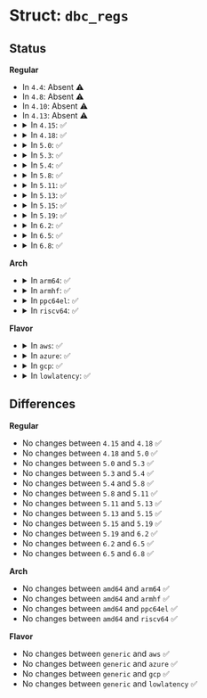 # Struct: <code>dbc_regs</code>

## Status
<b>Regular</b>
<ul>
<li>
In <code>4.4</code>: Absent ⚠️
</li>
<li>
In <code>4.8</code>: Absent ⚠️
</li>
<li>
In <code>4.10</code>: Absent ⚠️
</li>
<li>
In <code>4.13</code>: Absent ⚠️
</li>
<li>
<details>
<summary>In <code>4.15</code>: ✅</summary>

```c
struct dbc_regs {
    __le32 capability;
    __le32 doorbell;
    __le32 ersts;
    __le32 __reserved_0;
    __le64 erstba;
    __le64 erdp;
    __le32 control;
    __le32 status;
    __le32 portsc;
    __le32 __reserved_1;
    __le64 dccp;
    __le32 devinfo1;
    __le32 devinfo2;
};
```
</details>
</li>
<li>
<details>
<summary>In <code>4.18</code>: ✅</summary>

```c
struct dbc_regs {
    __le32 capability;
    __le32 doorbell;
    __le32 ersts;
    __le32 __reserved_0;
    __le64 erstba;
    __le64 erdp;
    __le32 control;
    __le32 status;
    __le32 portsc;
    __le32 __reserved_1;
    __le64 dccp;
    __le32 devinfo1;
    __le32 devinfo2;
};
```
</details>
</li>
<li>
<details>
<summary>In <code>5.0</code>: ✅</summary>

```c
struct dbc_regs {
    __le32 capability;
    __le32 doorbell;
    __le32 ersts;
    __le32 __reserved_0;
    __le64 erstba;
    __le64 erdp;
    __le32 control;
    __le32 status;
    __le32 portsc;
    __le32 __reserved_1;
    __le64 dccp;
    __le32 devinfo1;
    __le32 devinfo2;
};
```
</details>
</li>
<li>
<details>
<summary>In <code>5.3</code>: ✅</summary>

```c
struct dbc_regs {
    __le32 capability;
    __le32 doorbell;
    __le32 ersts;
    __le32 __reserved_0;
    __le64 erstba;
    __le64 erdp;
    __le32 control;
    __le32 status;
    __le32 portsc;
    __le32 __reserved_1;
    __le64 dccp;
    __le32 devinfo1;
    __le32 devinfo2;
};
```
</details>
</li>
<li>
<details>
<summary>In <code>5.4</code>: ✅</summary>

```c
struct dbc_regs {
    __le32 capability;
    __le32 doorbell;
    __le32 ersts;
    __le32 __reserved_0;
    __le64 erstba;
    __le64 erdp;
    __le32 control;
    __le32 status;
    __le32 portsc;
    __le32 __reserved_1;
    __le64 dccp;
    __le32 devinfo1;
    __le32 devinfo2;
};
```
</details>
</li>
<li>
<details>
<summary>In <code>5.8</code>: ✅</summary>

```c
struct dbc_regs {
    __le32 capability;
    __le32 doorbell;
    __le32 ersts;
    __le32 __reserved_0;
    __le64 erstba;
    __le64 erdp;
    __le32 control;
    __le32 status;
    __le32 portsc;
    __le32 __reserved_1;
    __le64 dccp;
    __le32 devinfo1;
    __le32 devinfo2;
};
```
</details>
</li>
<li>
<details>
<summary>In <code>5.11</code>: ✅</summary>

```c
struct dbc_regs {
    __le32 capability;
    __le32 doorbell;
    __le32 ersts;
    __le32 __reserved_0;
    __le64 erstba;
    __le64 erdp;
    __le32 control;
    __le32 status;
    __le32 portsc;
    __le32 __reserved_1;
    __le64 dccp;
    __le32 devinfo1;
    __le32 devinfo2;
};
```
</details>
</li>
<li>
<details>
<summary>In <code>5.13</code>: ✅</summary>

```c
struct dbc_regs {
    __le32 capability;
    __le32 doorbell;
    __le32 ersts;
    __le32 __reserved_0;
    __le64 erstba;
    __le64 erdp;
    __le32 control;
    __le32 status;
    __le32 portsc;
    __le32 __reserved_1;
    __le64 dccp;
    __le32 devinfo1;
    __le32 devinfo2;
};
```
</details>
</li>
<li>
<details>
<summary>In <code>5.15</code>: ✅</summary>

```c
struct dbc_regs {
    __le32 capability;
    __le32 doorbell;
    __le32 ersts;
    __le32 __reserved_0;
    __le64 erstba;
    __le64 erdp;
    __le32 control;
    __le32 status;
    __le32 portsc;
    __le32 __reserved_1;
    __le64 dccp;
    __le32 devinfo1;
    __le32 devinfo2;
};
```
</details>
</li>
<li>
<details>
<summary>In <code>5.19</code>: ✅</summary>

```c
struct dbc_regs {
    __le32 capability;
    __le32 doorbell;
    __le32 ersts;
    __le32 __reserved_0;
    __le64 erstba;
    __le64 erdp;
    __le32 control;
    __le32 status;
    __le32 portsc;
    __le32 __reserved_1;
    __le64 dccp;
    __le32 devinfo1;
    __le32 devinfo2;
};
```
</details>
</li>
<li>
<details>
<summary>In <code>6.2</code>: ✅</summary>

```c
struct dbc_regs {
    __le32 capability;
    __le32 doorbell;
    __le32 ersts;
    __le32 __reserved_0;
    __le64 erstba;
    __le64 erdp;
    __le32 control;
    __le32 status;
    __le32 portsc;
    __le32 __reserved_1;
    __le64 dccp;
    __le32 devinfo1;
    __le32 devinfo2;
};
```
</details>
</li>
<li>
<details>
<summary>In <code>6.5</code>: ✅</summary>

```c
struct dbc_regs {
    __le32 capability;
    __le32 doorbell;
    __le32 ersts;
    __le32 __reserved_0;
    __le64 erstba;
    __le64 erdp;
    __le32 control;
    __le32 status;
    __le32 portsc;
    __le32 __reserved_1;
    __le64 dccp;
    __le32 devinfo1;
    __le32 devinfo2;
};
```
</details>
</li>
<li>
<details>
<summary>In <code>6.8</code>: ✅</summary>

```c
struct dbc_regs {
    __le32 capability;
    __le32 doorbell;
    __le32 ersts;
    __le32 __reserved_0;
    __le64 erstba;
    __le64 erdp;
    __le32 control;
    __le32 status;
    __le32 portsc;
    __le32 __reserved_1;
    __le64 dccp;
    __le32 devinfo1;
    __le32 devinfo2;
};
```
</details>
</li>
</ul>
<b>Arch</b>
<ul>
<li>
<details>
<summary>In <code>arm64</code>: ✅</summary>

```c
struct dbc_regs {
    __le32 capability;
    __le32 doorbell;
    __le32 ersts;
    __le32 __reserved_0;
    __le64 erstba;
    __le64 erdp;
    __le32 control;
    __le32 status;
    __le32 portsc;
    __le32 __reserved_1;
    __le64 dccp;
    __le32 devinfo1;
    __le32 devinfo2;
};
```
</details>
</li>
<li>
<details>
<summary>In <code>armhf</code>: ✅</summary>

```c
struct dbc_regs {
    __le32 capability;
    __le32 doorbell;
    __le32 ersts;
    __le32 __reserved_0;
    __le64 erstba;
    __le64 erdp;
    __le32 control;
    __le32 status;
    __le32 portsc;
    __le32 __reserved_1;
    __le64 dccp;
    __le32 devinfo1;
    __le32 devinfo2;
};
```
</details>
</li>
<li>
<details>
<summary>In <code>ppc64el</code>: ✅</summary>

```c
struct dbc_regs {
    __le32 capability;
    __le32 doorbell;
    __le32 ersts;
    __le32 __reserved_0;
    __le64 erstba;
    __le64 erdp;
    __le32 control;
    __le32 status;
    __le32 portsc;
    __le32 __reserved_1;
    __le64 dccp;
    __le32 devinfo1;
    __le32 devinfo2;
};
```
</details>
</li>
<li>
<details>
<summary>In <code>riscv64</code>: ✅</summary>

```c
struct dbc_regs {
    __le32 capability;
    __le32 doorbell;
    __le32 ersts;
    __le32 __reserved_0;
    __le64 erstba;
    __le64 erdp;
    __le32 control;
    __le32 status;
    __le32 portsc;
    __le32 __reserved_1;
    __le64 dccp;
    __le32 devinfo1;
    __le32 devinfo2;
};
```
</details>
</li>
</ul>
<b>Flavor</b>
<ul>
<li>
<details>
<summary>In <code>aws</code>: ✅</summary>

```c
struct dbc_regs {
    __le32 capability;
    __le32 doorbell;
    __le32 ersts;
    __le32 __reserved_0;
    __le64 erstba;
    __le64 erdp;
    __le32 control;
    __le32 status;
    __le32 portsc;
    __le32 __reserved_1;
    __le64 dccp;
    __le32 devinfo1;
    __le32 devinfo2;
};
```
</details>
</li>
<li>
<details>
<summary>In <code>azure</code>: ✅</summary>

```c
struct dbc_regs {
    __le32 capability;
    __le32 doorbell;
    __le32 ersts;
    __le32 __reserved_0;
    __le64 erstba;
    __le64 erdp;
    __le32 control;
    __le32 status;
    __le32 portsc;
    __le32 __reserved_1;
    __le64 dccp;
    __le32 devinfo1;
    __le32 devinfo2;
};
```
</details>
</li>
<li>
<details>
<summary>In <code>gcp</code>: ✅</summary>

```c
struct dbc_regs {
    __le32 capability;
    __le32 doorbell;
    __le32 ersts;
    __le32 __reserved_0;
    __le64 erstba;
    __le64 erdp;
    __le32 control;
    __le32 status;
    __le32 portsc;
    __le32 __reserved_1;
    __le64 dccp;
    __le32 devinfo1;
    __le32 devinfo2;
};
```
</details>
</li>
<li>
<details>
<summary>In <code>lowlatency</code>: ✅</summary>

```c
struct dbc_regs {
    __le32 capability;
    __le32 doorbell;
    __le32 ersts;
    __le32 __reserved_0;
    __le64 erstba;
    __le64 erdp;
    __le32 control;
    __le32 status;
    __le32 portsc;
    __le32 __reserved_1;
    __le64 dccp;
    __le32 devinfo1;
    __le32 devinfo2;
};
```
</details>
</li>
</ul>

## Differences
<b>Regular</b>
<ul>
<li>
No changes between <code>4.15</code> and <code>4.18</code> ✅
</li>
<li>
No changes between <code>4.18</code> and <code>5.0</code> ✅
</li>
<li>
No changes between <code>5.0</code> and <code>5.3</code> ✅
</li>
<li>
No changes between <code>5.3</code> and <code>5.4</code> ✅
</li>
<li>
No changes between <code>5.4</code> and <code>5.8</code> ✅
</li>
<li>
No changes between <code>5.8</code> and <code>5.11</code> ✅
</li>
<li>
No changes between <code>5.11</code> and <code>5.13</code> ✅
</li>
<li>
No changes between <code>5.13</code> and <code>5.15</code> ✅
</li>
<li>
No changes between <code>5.15</code> and <code>5.19</code> ✅
</li>
<li>
No changes between <code>5.19</code> and <code>6.2</code> ✅
</li>
<li>
No changes between <code>6.2</code> and <code>6.5</code> ✅
</li>
<li>
No changes between <code>6.5</code> and <code>6.8</code> ✅
</li>
</ul>
<b>Arch</b>
<ul>
<li>
No changes between <code>amd64</code> and <code>arm64</code> ✅
</li>
<li>
No changes between <code>amd64</code> and <code>armhf</code> ✅
</li>
<li>
No changes between <code>amd64</code> and <code>ppc64el</code> ✅
</li>
<li>
No changes between <code>amd64</code> and <code>riscv64</code> ✅
</li>
</ul>
<b>Flavor</b>
<ul>
<li>
No changes between <code>generic</code> and <code>aws</code> ✅
</li>
<li>
No changes between <code>generic</code> and <code>azure</code> ✅
</li>
<li>
No changes between <code>generic</code> and <code>gcp</code> ✅
</li>
<li>
No changes between <code>generic</code> and <code>lowlatency</code> ✅
</li>
</ul>
